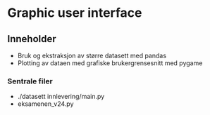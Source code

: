 # Graphic user interface 

## Inneholder
* Bruk og ekstraksjon av større datasett med pandas
* Plotting av dataen med grafiske brukergrensesnitt med pygame

### Sentrale filer
* ./datasett innlevering/main.py
* eksamenen_v24.py